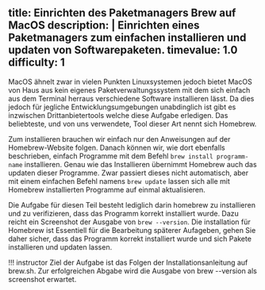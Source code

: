 title: Einrichten des Paketmanagers Brew auf MacOS
description: |
  Einrichten eines Paketmanagers zum einfachen installieren und updaten von Softwarepaketen.
timevalue: 1.0
difficulty: 1
---

MacOS ähnelt zwar in vielen Punkten Linuxsystemen jedoch bietet MacOS von Haus aus kein eigenes Paketverwaltungssystem mit dem sich einfach aus dem Terminal herraus verschiedene Software installieren lässt. Da dies jedoch für jegliche Entwicklungsumgebungen unabdinglich ist gibt es inzwischen Drittanbietertools welche diese Aufgabe erledigen. Das beliebteste, und von uns verwendete, Tool dieser Art nennt sich Homebrew.

Zum installieren brauchen wir einfach nur den Anweisungen auf der Homebrew-Website folgen. Danach können wir, wie dort ebenfalls beschrieben, einfach Programme mit dem Befehl `brew install programm-name` installieren. Genau wie das Installieren übernimmt Homebrew auch das updaten dieser Programme. Zwar passiert dieses nicht automatisch, aber mit einem einfachen Befehl namens `brew update` lassen sich alle mit Homebrew installierten Programme auf einmal aktualisieren.

Die Aufgabe für diesen Teil besteht lediglich darin homebrew zu installieren und zu verifizieren, dass das Programm korrekt installiert wurde. Dazu reicht ein Screenshot der Ausgabe von `brew --version`. Die installation für Homebrew ist Essentiell für die Bearbeitung späterer Aufageben, gehen Sie daher sicher, dass das Programm korrekt installiert wurde und sich Pakete installieren und updaten lassen.

!!! instructor
    Ziel der Aufgabe ist das Folgen der Installationsanleitung auf brew.sh.
    Zur erfolgreichen Abgabe wird die Ausgabe von brew --version als screenshot erwartet.
